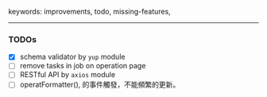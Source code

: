 keywords: improvements, todo, missing-features, 

--- 
### TODOs
- [x] schema validator by `yup` module
- [ ] remove tasks in job on operation page
- [ ] RESTful API by `axios` module
- [ ] operatFormatter(), 的事件觸發，不能頻繁的更新。